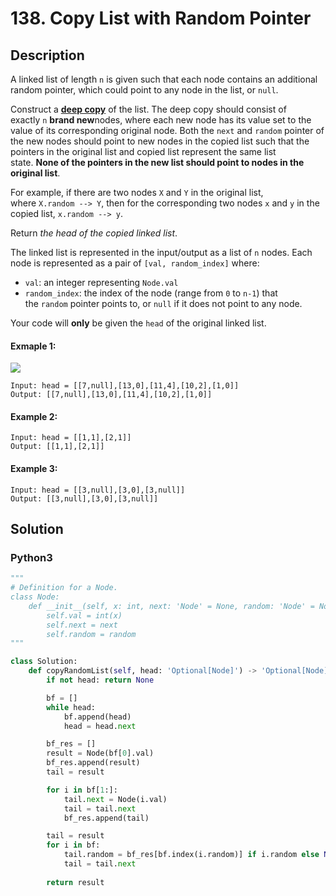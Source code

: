 # 138. Copy List with Random Pointer

## Description
A linked list of length `n` is given such that each node contains an additional random pointer, which could point to any node in the list, or `null`.

Construct a [**deep copy**](https://en.wikipedia.org/wiki/Object_copying#Deep_copy) of the list. The deep copy should consist of exactly `n` **brand new**nodes, where each new node has its value set to the value of its corresponding original node. Both the `next` and `random` pointer of the new nodes should point to new nodes in the copied list such that the pointers in the original list and copied list represent the same list state. **None of the pointers in the new list should point to nodes in the original list**.

For example, if there are two nodes `X` and `Y` in the original list, where `X.random --> Y`, then for the corresponding two nodes `x` and `y` in the copied list, `x.random --> y`.

Return *the head of the copied linked list*.

The linked list is represented in the input/output as a list of `n` nodes. Each node is represented as a pair of `[val, random_index]` where:

-   `val`: an integer representing `Node.val`
-   `random_index`: the index of the node (range from `0` to `n-1`) that the `random` pointer points to, or `null` if it does not point to any node.

Your code will **only** be given the `head` of the original linked list.

#### Exmaple 1:
![](https://assets.leetcode.com/uploads/2019/12/18/e1.png)
```
Input: head = [[7,null],[13,0],[11,4],[10,2],[1,0]]
Output: [[7,null],[13,0],[11,4],[10,2],[1,0]]
```

#### Example 2:
```
Input: head = [[1,1],[2,1]]
Output: [[1,1],[2,1]]
```

#### Example 3:
```
Input: head = [[3,null],[3,0],[3,null]]
Output: [[3,null],[3,0],[3,null]]
```


## Solution

### Python3
```python
"""
# Definition for a Node.
class Node:
    def __init__(self, x: int, next: 'Node' = None, random: 'Node' = None):
        self.val = int(x)
        self.next = next
        self.random = random
"""

class Solution:
    def copyRandomList(self, head: 'Optional[Node]') -> 'Optional[Node]':
        if not head: return None

        bf = []
        while head:
            bf.append(head)
            head = head.next

        bf_res = []
        result = Node(bf[0].val)
        bf_res.append(result)
        tail = result

        for i in bf[1:]:
            tail.next = Node(i.val)
            tail = tail.next
            bf_res.append(tail)

        tail = result
        for i in bf:
            tail.random = bf_res[bf.index(i.random)] if i.random else None
            tail = tail.next
            
        return result
```
